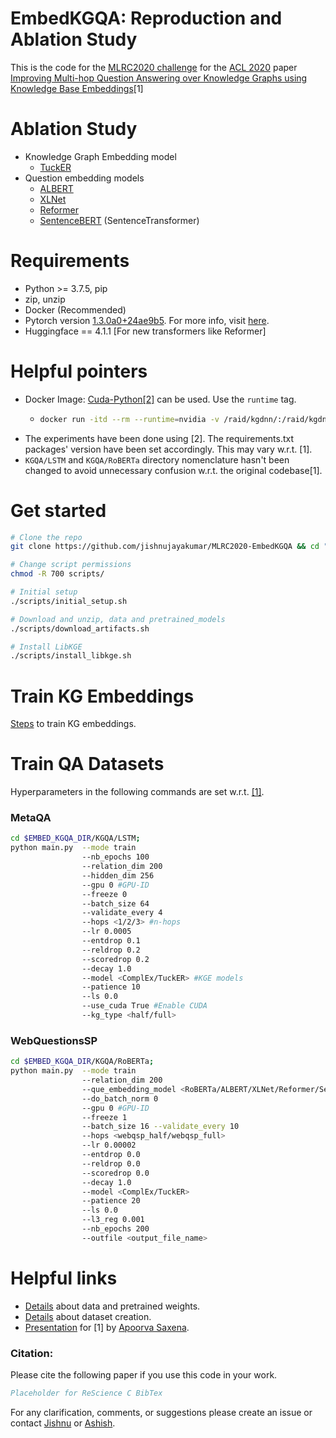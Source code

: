 # EmbedKGQA: Reproduction and Ablation Study 
This is the code for the [MLRC2020 challenge](https://paperswithcode.com/rc2020) for the [ACL 2020](https://acl2020.org/) paper [Improving Multi-hop Question Answering over Knowledge Graphs using Knowledge Base Embeddings](https://malllabiisc.github.io/publications/papers/final_embedkgqa.pdf)[1]

# Ablation Study
- Knowledge Graph Embedding model
     - [TuckER](https://arxiv.org/abs/1902.00898)
- Question embedding models
    - [ALBERT](https://arxiv.org/abs/1909.11942)
    - [XLNet](https://arxiv.org/abs/1906.08237)
    - [Reformer](https://arxiv.org/abs/2001.04451)
    - [SentenceBERT](https://arxiv.org/abs/1908.10084) (SentenceTransformer)

# Requirements
- Python >= 3.7.5, pip
- zip, unzip
- Docker (Recommended)
- Pytorch version [1.3.0a0+24ae9b5](https://github.com/pytorch/pytorch/tree/24ae9b504094937fbc7c24012fbe5c601e024bcd). For more info, visit [here](https://docs.nvidia.com/deeplearning/frameworks/pytorch-release-notes/rel_19-10.html).
- Huggingface == 4.1.1 [For new transformers like Reformer]


# Helpful pointers
- Docker Image: [Cuda-Python[2]](https://hub.docker.com/r/qts8n/cuda-python/) can be used. Use the `runtime` tag.
    - ```bash
      docker run -itd --rm --runtime=nvidia -v /raid/kgdnn/:/raid/kgdnn/ --name embedkgqa__4567 -e NVIDIA_VISIBLE_DEVICES=4,5,6,7  -p 7777:7777 qts8n/cuda-python:runtime
      ```
- The experiments have been done using [2]. The requirements.txt packages' version have been set accordingly. This may vary w.r.t. [1].
- `KGQA/LSTM` and `KGQA/RoBERTa` directory nomenclature hasn't been changed to avoid unnecessary confusion w.r.t. the original codebase[1].

# Get started
```bash
# Clone the repo
git clone https://github.com/jishnujayakumar/MLRC2020-EmbedKGQA && cd "$_"

# Change script permissions
chmod -R 700 scripts/

# Initial setup
./scripts/initial_setup.sh

# Download and unzip, data and pretrained_models
./scripts/download_artifacts.sh

# Install LibKGE
./scripts/install_libkge.sh
```

# Train KG Embeddings
[Steps](https://github.com/jishnujayakumar/MLRC2020-EmbedKGQA/blob/main/train_embeddings/README.md#steps-to-train-knowledge-graph-embedding-models) to train KG embeddings.

# Train QA Datasets
Hyperparameters in the following commands are set w.r.t. [[1]](https://github.com/malllabiisc/EmbedKGQA#metaqa).
### MetaQA
```bash
cd $EMBED_KGQA_DIR/KGQA/LSTM;
python main.py  --mode train 
                --nb_epochs 100
                --relation_dim 200
                --hidden_dim 256
                --gpu 0 #GPU-ID
                --freeze 0 
                --batch_size 64
                --validate_every 4 
                --hops <1/2/3> #n-hops
                --lr 0.0005 
                --entdrop 0.1 
                --reldrop 0.2  
                --scoredrop 0.2
                --decay 1.0
                --model <ComplEx/TuckER> #KGE models
                --patience 10 
                --ls 0.0 
                --use_cuda True #Enable CUDA
                --kg_type <half/full>
```

### WebQuestionsSP
```bash
cd $EMBED_KGQA_DIR/KGQA/RoBERTa;
python main.py  --mode train 
                --relation_dim 200
                --que_embedding_model <RoBERTa/ALBERT/XLNet/Reformer/SentenceTransformer>
                --do_batch_norm 0
                --gpu 0 #GPU-ID
                --freeze 1 
                --batch_size 16 --validate_every 10 
                --hops <webqsp_half/webqsp_full>
                --lr 0.00002 
                --entdrop 0.0 
                --reldrop 0.0 
                --scoredrop 0.0
                --decay 1.0 
                --model <ComplEx/TuckER> 
                --patience 20 
                --ls 0.0 
                --l3_reg 0.001 
                --nb_epochs 200 
                --outfile <output_file_name>
```

# Helpful links
- [Details](https://github.com/malllabiisc/EmbedKGQA#instructions) about data and pretrained weights.
- [Details](https://github.com/malllabiisc/EmbedKGQA#dataset-creation) about dataset creation.
- [Presentation](https://slideslive.com/38929421/improving-multihop-question-answering-over-knowledge-graphs-using-knowledge-base-embeddings) for [1] by [Apoorva Saxena](https://apoorvumang.github.io/).


### Citation:
Please cite the following paper if you use this code in your work.

```bibtex
Placeholder for ReScience C BibTex
```

For any clarification, comments, or suggestions please create an issue or contact [Jishnu](https://jishnujayakumar.github.io/) or [Ashish](mailto:asardana@nvidia.com).
